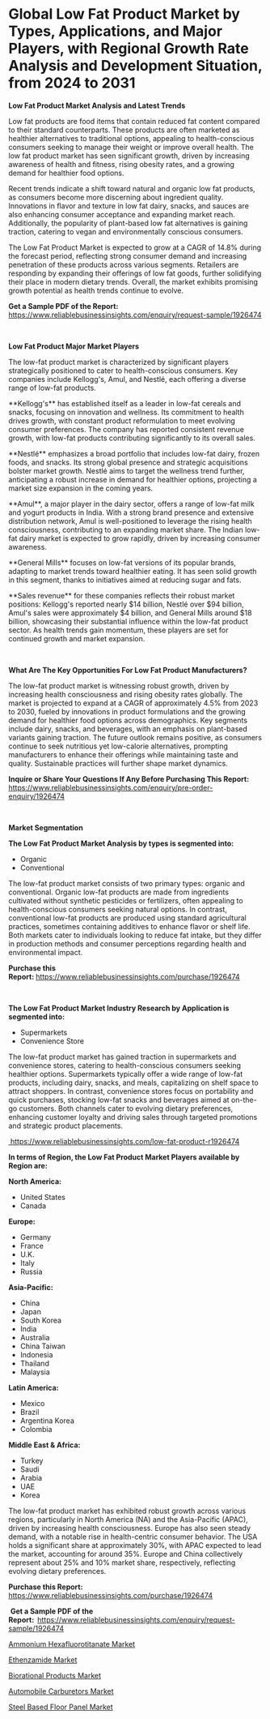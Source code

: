 <p><h1>Global Low Fat Product Market by Types, Applications, and Major Players, with Regional Growth Rate Analysis and Development Situation, from 2024 to 2031</h1></p><p><strong>Low Fat Product Market Analysis and Latest Trends</strong></p>
<p><p>Low fat products are food items that contain reduced fat content compared to their standard counterparts. These products are often marketed as healthier alternatives to traditional options, appealing to health-conscious consumers seeking to manage their weight or improve overall health. The low fat product market has seen significant growth, driven by increasing awareness of health and fitness, rising obesity rates, and a growing demand for healthier food options. </p><p>Recent trends indicate a shift toward natural and organic low fat products, as consumers become more discerning about ingredient quality. Innovations in flavor and texture in low fat dairy, snacks, and sauces are also enhancing consumer acceptance and expanding market reach. Additionally, the popularity of plant-based low fat alternatives is gaining traction, catering to vegan and environmentally conscious consumers.</p><p>The Low Fat Product Market is expected to grow at a CAGR of 14.8% during the forecast period, reflecting strong consumer demand and increasing penetration of these products across various segments. Retailers are responding by expanding their offerings of low fat goods, further solidifying their place in modern dietary trends. Overall, the market exhibits promising growth potential as health trends continue to evolve.</p></p>
<p><strong>Get a Sample PDF of the Report:&nbsp;</strong> <a href="https://www.reliablebusinessinsights.com/enquiry/request-sample/1926474?utm_campaign=57&utm_medium=2&utm_source=Github&utm_content=ia&utm_term=25102024&utm_id=low-fat-product">https://www.reliablebusinessinsights.com/enquiry/request-sample/1926474</a></p>
<p>&nbsp;</p>
<p><strong>Low Fat Product Major Market Players</strong></p>
<p><p>The low-fat product market is characterized by significant players strategically positioned to cater to health-conscious consumers. Key companies include Kellogg's, Amul, and Nestlé, each offering a diverse range of low-fat products.</p><p>**Kellogg's** has established itself as a leader in low-fat cereals and snacks, focusing on innovation and wellness. Its commitment to health drives growth, with constant product reformulation to meet evolving consumer preferences. The company has reported consistent revenue growth, with low-fat products contributing significantly to its overall sales.</p><p>**Nestlé** emphasizes a broad portfolio that includes low-fat dairy, frozen foods, and snacks. Its strong global presence and strategic acquisitions bolster market growth. Nestlé aims to target the wellness trend further, anticipating a robust increase in demand for healthier options, projecting a market size expansion in the coming years.</p><p>**Amul**, a major player in the dairy sector, offers a range of low-fat milk and yogurt products in India. With a strong brand presence and extensive distribution network, Amul is well-positioned to leverage the rising health consciousness, contributing to an expanding market share. The Indian low-fat dairy market is expected to grow rapidly, driven by increasing consumer awareness.</p><p>**General Mills** focuses on low-fat versions of its popular brands, adapting to market trends toward healthier eating. It has seen solid growth in this segment, thanks to initiatives aimed at reducing sugar and fats.</p><p>**Sales revenue** for these companies reflects their robust market positions: Kellogg's reported nearly $14 billion, Nestlé over $94 billion, Amul's sales were approximately $4 billion, and General Mills around $18 billion, showcasing their substantial influence within the low-fat product sector. As health trends gain momentum, these players are set for continued growth and market expansion.</p></p>
<p>&nbsp;</p>
<p><strong>What Are The Key Opportunities For Low Fat Product Manufacturers?</strong></p>
<p><p>The low-fat product market is witnessing robust growth, driven by increasing health consciousness and rising obesity rates globally. The market is projected to expand at a CAGR of approximately 4.5% from 2023 to 2030, fueled by innovations in product formulations and the growing demand for healthier food options across demographics. Key segments include dairy, snacks, and beverages, with an emphasis on plant-based variants gaining traction. The future outlook remains positive, as consumers continue to seek nutritious yet low-calorie alternatives, prompting manufacturers to enhance their offerings while maintaining taste and quality. Sustainable practices will further shape market dynamics.</p></p>
<p><strong>Inquire or Share Your Questions If Any Before Purchasing This Report:</strong> <a href="https://www.reliablebusinessinsights.com/enquiry/pre-order-enquiry/1926474?utm_campaign=57&utm_medium=2&utm_source=Github&utm_content=ia&utm_term=25102024&utm_id=low-fat-product">https://www.reliablebusinessinsights.com/enquiry/pre-order-enquiry/1926474</a></p>
<p>&nbsp;</p>
<p><strong>Market Segmentation</strong></p>
<p><strong>The Low Fat Product Market Analysis by types is segmented into:</strong></p>
<p><ul><li>Organic</li><li>Conventional</li></ul></p>
<p><p>The low-fat product market consists of two primary types: organic and conventional. Organic low-fat products are made from ingredients cultivated without synthetic pesticides or fertilizers, often appealing to health-conscious consumers seeking natural options. In contrast, conventional low-fat products are produced using standard agricultural practices, sometimes containing additives to enhance flavor or shelf life. Both markets cater to individuals looking to reduce fat intake, but they differ in production methods and consumer perceptions regarding health and environmental impact.</p></p>
<p><strong>Purchase this Report:&nbsp;</strong><a href="https://www.reliablebusinessinsights.com/purchase/1926474?utm_campaign=57&utm_medium=2&utm_source=Github&utm_content=ia&utm_term=25102024&utm_id=low-fat-product">https://www.reliablebusinessinsights.com/purchase/1926474</a></p>
<p>&nbsp;</p>
<p><strong>The Low Fat Product Market Industry Research by Application is segmented into:</strong></p>
<p><ul><li>Supermarkets</li><li>Convenience Store</li></ul></p>
<p><p>The low-fat product market has gained traction in supermarkets and convenience stores, catering to health-conscious consumers seeking healthier options. Supermarkets typically offer a wide range of low-fat products, including dairy, snacks, and meals, capitalizing on shelf space to attract shoppers. In contrast, convenience stores focus on portability and quick purchases, stocking low-fat snacks and beverages aimed at on-the-go customers. Both channels cater to evolving dietary preferences, enhancing customer loyalty and driving sales through targeted promotions and strategic product placements.</p></p>
<p><a href="https://www.reliablebusinessinsights.com/low-fat-product-r1926474?utm_campaign=57&utm_medium=2&utm_source=Github&utm_content=ia&utm_term=25102024&utm_id=low-fat-product">&nbsp;https://www.reliablebusinessinsights.com/low-fat-product-r1926474</a></p>
<p><strong>In terms of Region, the Low Fat Product Market Players available by Region are:</strong></p>
<p>
    <p> <strong> North America: </strong>
        <ul>
            <li>United States</li>
            <li>Canada</li>
        </ul>
        </p> 
    <p> <strong> Europe: </strong>
        <ul>
            <li>Germany</li>
            <li>France</li>
            <li>U.K.</li>
            <li>Italy</li>
            <li>Russia</li>
        </ul>
        </p> 
    <p> <strong> Asia-Pacific: </strong>
        <ul>
            <li>China</li>
            <li>Japan</li>
            <li>South Korea</li>
            <li>India</li>
            <li>Australia</li>
            <li>China Taiwan</li>
            <li>Indonesia</li>
            <li>Thailand</li>
            <li>Malaysia</li>
        </ul>
        </p> 
    <p> <strong> Latin America: </strong>
        <ul>
            <li>Mexico</li>
            <li>Brazil</li>
            <li>Argentina Korea</li>
            <li>Colombia</li>
        </ul>
        </p> 
    <p> <strong> Middle East & Africa: </strong>
        <ul>
            <li>Turkey</li>
            <li>Saudi</li>
            <li>Arabia</li>
            <li>UAE</li>
            <li>Korea</li>
        </ul>
    </p>
    </p>
<p><p>The low-fat product market has exhibited robust growth across various regions, particularly in North America (NA) and the Asia-Pacific (APAC), driven by increasing health consciousness. Europe has also seen steady demand, with a notable rise in health-centric consumer behavior. The USA holds a significant share at approximately 30%, with APAC expected to lead the market, accounting for around 35%. Europe and China collectively represent about 25% and 10% market share, respectively, reflecting evolving dietary preferences.</p></p>
<p><strong>Purchase this Report: </strong><a href="https://www.reliablebusinessinsights.com/purchase/1926474?utm_campaign=57&utm_medium=2&utm_source=Github&utm_content=ia&utm_term=25102024&utm_id=low-fat-product">https://www.reliablebusinessinsights.com/purchase/1926474</a></p>
<p>&nbsp;<strong>Get a Sample PDF of the Report:&nbsp;&nbsp;</strong><a href="https://www.reliablebusinessinsights.com/enquiry/request-sample/1926474?utm_campaign=57&utm_medium=2&utm_source=Github&utm_content=ia&utm_term=25102024&utm_id=low-fat-product">https://www.reliablebusinessinsights.com/enquiry/request-sample/1926474</a></p>
<p><strong></strong></p>
<p><p><a href="https://medium.com/@loree7bmunk/emerging-trends-in-ammonium-hexafluorotitanate-market-global-outlook-and-future-prospects-from-08ab6c807e3f?postPublishedType=repub&utm_campaign=57&utm_medium=2&utm_source=Github&utm_content=ia&utm_term=25102024&utm_id=low-fat-product">Ammonium Hexafluorotitanate Market</a></p><p><a href="https://github.com/lourdestd6bs/Market-Research-Report-List-1/blob/main/ethenzamide-market.md?utm_campaign=57&utm_medium=2&utm_source=Github&utm_content=ia&utm_term=25102024&utm_id=low-fat-product">Ethenzamide Market</a></p><p><a href="https://medium.com/@kyleetroxilbu/the-biorational-products-ecosystem-mapping-innovation-and-value-chains-2024-2031-bc39a87521aa?utm_campaign=57&utm_medium=2&utm_source=Github&utm_content=ia&utm_term=25102024&utm_id=low-fat-product">Biorational Products Market</a></p><p><a href="https://github.com/tenoreduwagley4rt/Market-Research-Report-List-1/blob/main/automobile-carburetors-market.md?utm_campaign=57&utm_medium=2&utm_source=Github&utm_content=ia&utm_term=25102024&utm_id=low-fat-product">Automobile Carburetors Market</a></p><p><a href="https://www.linkedin.com/pulse/steel-based-floor-panel-market-consolidation-impact-structure-czsjc?utm_campaign=57&utm_medium=2&utm_source=Github&utm_content=ia&utm_term=25102024&utm_id=low-fat-product">Steel Based Floor Panel Market</a></p></p>